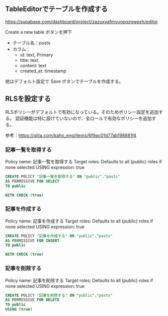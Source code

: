 ## TableEditorでテーブルを作成する

https://supabase.com/dashboard/project/zazuxvafmvugpqzgwpxh/editor

Create a new table ボタンを押下

- テーブル名：posts
- カラム：
	 - id: text, Primary
	 - title: text
	 - content: text 
	 - created_at: timestamp

他はデフォルト設定で Save ボタンでテーブルを作成する。

## RLSを設定する

RLSポリシーがデフォルトで有効になっている。そのためポリシー設定を追加する。
認証機能は特に設けていないので、全ロールで有効なポリシーを追加する。

参考：https://qiita.com/kaho_eng/items/6f9ac01d77ab198881f4

### 記事一覧を取得する

Policy name: 記事一覧を取得する
Target roles: Defaults to all (public) roles if none selected
USING expression: true

```sql
CREATE POLICY "記事一覧を取得する" ON "public"."posts"
AS PERMISSIVE FOR SELECT
TO public

WITH CHECK (true)
```

### 記事を作成する

Policy name: 記事を作成する
Target roles: Defaults to all (public) roles if none selected
USING expression: true

```sql
CREATE POLICY "記事を作成する" ON "public"."posts"
AS PERMISSIVE FOR INSERT
TO public

WITH CHECK (true)
```

### 記事を削除する

Policy name: 記事を削除する
Target roles: Defaults to all (public) roles if none selected
USING expression: true

```sql
CREATE POLICY "記事を削除する" ON "public"."posts"
AS PERMISSIVE FOR DELETE
TO public
USING (true)
```
